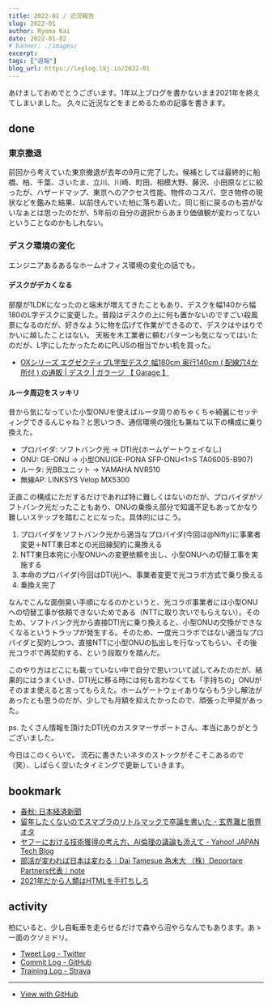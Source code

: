 ```yaml
---
title: 2022-01 / 近況報告
slug: 2022-01
author: Ryoma Kai
date: 2022-01-02
# banner: ./images/
excerpt: 
tags: ["週報"]
blog_url: https://leglog.lkj.io/2022-01
---
```


あけましておめでとうございます。1年以上ブログを書かないまま2021年を終えてしまいました。
久々に近況などをまとめるための記事を書きます。

## done

### 東京撤退

前回から考えていた東京撤退が去年の9月に完了した。候補としては最終的に船橋、柏、千葉、さいたま、立川、川崎、町田、相模大野、藤沢、小田原などに絞ったが、ハザードマップ、東京へのアクセス性能、物件のコスパ、空き物件の現状などを鑑みた結果、以前住んでいた柏に落ち着いた。同じ街に戻るのも芸がないなぁとは思ったのだが、5年前の自分の選択からあまり価値観が変わってないということなのかもしれない。

### デスク環境の変化

エンジニアあるあるなホームオフィス環境の変化の話でも。

#### デスクがデカくなる

<Tweet tweetLink="https://twitter.com/legnoh/status/1395185962276188160" />

部屋が1LDKになったのと端末が増えてきたこともあり、デスクを幅140から幅180のL字デスクに変更した。普段はデスクの上に何も置かないのですごい殺風景になるのだが、好きなように物を広げて作業ができるので、デスクはやはりでかいに越したことはない。
天板を木工業者に頼むパターンも気になってはいたのだが、L字にしたかったためにPLUSの相当でかい机を買った。

- [OXシリーズ エグゼクティブL字型デスク 幅180cm 奥行140cm ( 配線穴4か所付 ) の通販 | デスク | ガラージ 【 Garage 】](https://garage.plus.co.jp/products/detail.php?product_id=166535)

#### ルータ周辺をスッキリ

<Tweet tweetLink="https://twitter.com/legnoh/status/1379406247288446977" />

昔から気になっていた小型ONUを使えばルータ周りめちゃくちゃ綺麗にセッティングできるんじゃね？と思いつき、通信環境の強化も兼ねて以下の構成に乗り換えた。

- プロバイダ: ソフトバンク光 → DTI光(ホームゲートウェイなし)
- ONU: GE-ONU → 小型ONU(GE-PON<FA>A SFP-ONU<1>S TA06005-B907)
- ルータ: 光BBユニット → YAMAHA NVR510
- 無線AP: LINKSYS Velop MX5300

正直この構成にただするだけであれば特に難しくはないのだが、プロバイダがソフトバンク光だったこともあり、ONUの乗換え部分で知識不足もあってかなり難しいステップを踏むことになった。具体的にはこう。

1. プロバイダをソフトバンク光から適当なプロバイダ(今回は@Nifty)に事業者変更＋NTT東日本との光回線契約に乗換える
1. NTT東日本宛に小型ONUへの変更依頼を出し、小型ONUへの切替工事を実施する
1. 本命のプロバイダ(今回はDTI光)へ、事業者変更で光コラボ方式で乗り換える
1. 乗換え完了

なんでこんな面倒臭い手順になるのかというと、光コラボ事業者には小型ONUへの切替工事が依頼できないためである（NTTに取り次いでもらえない）。そのため、ソフトバンク光から直接DTI光に乗り換えると、小型ONUの交換ができなくなるというトラップが発生する。そのため、一度光コラボではない適当なプロバイダと契約しつつ、直接NTTに小型ONUの払出しを行なってもらい、その後光コラボで再契約する、という段取りを踏んだ。

このやり方はどこにも載っていない中で自分で思いついて試してみたのだが、結果的にはうまくいき、DTI光に移る時には何も言わなくても「手持ちの」ONUがそのまま使えると言ってもらえた。ホームゲートウェイありならもう少し解法があったとも思うのだが、少しでも月額を抑えたかったので、頑張った甲斐があった。

ps. たくさん情報を頂けたDTI光のカスタマーサポートさん、本当にありがとうございました。

今日はこのくらいで。
流石に書きたいネタのストックがそこそこあるので（笑）、しばらく空いたタイミングで更新していきます。

## bookmark

- [春秋: 日本経済新聞](https://www.nikkei.com/article/DGKKZO78891040R00C22A1MM8000/)
- [留年したくないのでスマブラのリトルマックで卒論を書いた - 玄界灘と限界オタ](https://toiharuka.hatenablog.com/entry/2021/12/25/151429)
- [ヤフーにおける技術獲得の考え方、AI倫理の議論も添えて - Yahoo! JAPAN Tech Blog](https://techblog.yahoo.co.jp/entry/2021121330233790/)
- [部活が変われば日本は変わる｜Dai Tamesue 為末大 （株）Deportare Partners代表｜note](https://note.com/daitamesue/n/n14ad39cb349e)
- [2021年だから人類はHTMLを手打ちしろ](https://youkoseki.com/f/2021_html)


## activity

柏にいると、少し自転車を走らせるだけで森やら沼やらなんでもあります。あゝ一面のクソミドリ。

<Instagram instagramId="CUjwzXgpMg1" />

- [Tweet Log - Twitter](https://twitter.com/search?q=(from%3Alegnoh)%20until%3A2022-01-02%20since%3A2021-12-27%20-filter%3Areplies&src=typed_query)
- [Commit Log - GitHub](https://github.com/legnoh?tab=overview&from=2021-12-27&to=2022-01-02)
- [Training Log - Strava](https://www.strava.com/athletes/47349424/training/log)

----

- [View with GitHub](https://github.com/legnoh/leglog/blob/master/content/posts/202x/2022/01/index.md)
